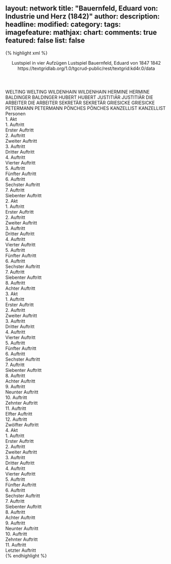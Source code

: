 layout: network
title: "Bauernfeld, Eduard von: Industrie und Herz (1842)"
author:
description:
headline:
modified:
category:
tags:
imagefeature:
mathjax:
chart:
comments: true
featured: false
list: false
---
{% highlight xml %}
<?xml-model href="http://raw.githubusercontent.com/DLiNa/project/master/rules/lina.rnc"?><?xml-model href="http://raw.githubusercontent.com/DLiNa/project/master/rules/lina.sch"?>
<play xmlns="http://lina.digital">
  <header>
    <title>Industrie und Herz</title>
    <subtitle>Lustspiel in vier Aufzügen</subtitle>
    <genretitle>Lustspiel</genretitle>
    <author>Bauernfeld, Eduard von</author>
    <date type="print" when="1847">1847</date>
    <date type="premiere" when="1842">1842</date>
    <date type="written"/>
    <source>https://textgridlab.org/1.0/tgcrud-public/rest/textgrid:kd4r.0/data</source>
  </header>
  <personae>
    <character>
      <name>WELTING</name>
      <alias xml:id="welting">
        <name>WELTING</name>
      </alias>
    </character>
    <character>
      <name>WILDENHAIN</name>
      <alias xml:id="wildenhain">
        <name>WILDENHAIN</name>
      </alias>
    </character>
    <character>
      <name>HERMINE</name>
      <alias xml:id="hermine">
        <name>HERMINE</name>
      </alias>
    </character>
    <character>
      <name>BALDINGER</name>
      <alias xml:id="baldinger">
        <name>BALDINGER</name>
      </alias>
    </character>
    <character>
      <name>HUBERT</name>
      <alias xml:id="hubert">
        <name>HUBERT</name>
      </alias>
    </character>
    <character>
      <name>JUSTITIÄR</name>
      <alias xml:id="justitiär">
        <name>JUSTITIÄR</name>
      </alias>
    </character>
    <character>
      <name>DIE ARBEITER</name>
      <alias xml:id="die_arbeiter">
        <name>DIE ARBEITER</name>
      </alias>
    </character>
    <character>
      <name>SEKRETÄR</name>
      <alias xml:id="sekretär">
        <name>SEKRETÄR</name>
      </alias>
    </character>
    <character>
      <name>GRIESICKE</name>
      <alias xml:id="griesicke">
        <name>GRIESICKE</name>
      </alias>
    </character>
    <character>
      <name>PETERMANN</name>
      <alias xml:id="petermann">
        <name>PETERMANN</name>
      </alias>
    </character>
    <character>
      <name>PÖNCHES</name>
      <alias xml:id="pönches">
        <name>PÖNCHES</name>
      </alias>
    </character>
    <character>
      <name>KANZELLIST</name>
      <alias xml:id="kanzellist">
        <name>KANZELLIST</name>
      </alias>
    </character>
  </personae>
  <text>
    <div>
      <head>Personen</head>
    </div>
    <div>
      <head>1. Akt</head>
      <div>
        <head>1. Auftritt</head>
        <div>
          <head>Erster Auftritt</head>
          <sp who="#welting">
            <amount n="15" unit="speech_acts"/>
            <amount n="228" unit="words"/>
            <amount n="11" unit="lines"/>
            <amount n="1283" unit="chars"/>
          </sp>
          <sp who="#wildenhain">
            <amount n="14" unit="speech_acts"/>
            <amount n="211" unit="words"/>
            <amount n="11" unit="lines"/>
            <amount n="1147" unit="chars"/>
          </sp>
        </div>
      </div>
      <div>
        <head>2. Auftritt</head>
        <div>
          <head>Zweiter Auftritt</head>
          <sp who="#hermine">
            <amount n="5" unit="speech_acts"/>
            <amount n="88" unit="words"/>
            <amount n="1" unit="lines"/>
            <amount n="534" unit="chars"/>
          </sp>
          <sp who="#welting">
            <amount n="4" unit="speech_acts"/>
            <amount n="36" unit="words"/>
            <amount n="4" unit="lines"/>
            <amount n="205" unit="chars"/>
          </sp>
          <sp who="#wildenhain">
            <amount n="1" unit="speech_acts"/>
            <amount n="13" unit="words"/>
            <amount n="1" unit="lines"/>
            <amount n="78" unit="chars"/>
          </sp>
        </div>
      </div>
      <div>
        <head>3. Auftritt</head>
        <div>
          <head>Dritter Auftritt</head>
          <sp who="#welting">
            <amount n="2" unit="speech_acts"/>
            <amount n="25" unit="words"/>
            <amount n="1" unit="lines"/>
            <amount n="133" unit="chars"/>
          </sp>
          <sp who="#baldinger">
            <amount n="3" unit="speech_acts"/>
            <amount n="23" unit="words"/>
            <amount n="2" unit="lines"/>
            <amount n="150" unit="chars"/>
          </sp>
          <sp who="#hermine">
            <amount n="3" unit="speech_acts"/>
            <amount n="24" unit="words"/>
            <amount n="3" unit="lines"/>
            <amount n="137" unit="chars"/>
          </sp>
          <sp who="#wildenhain">
            <amount n="1" unit="speech_acts"/>
            <amount n="10" unit="words"/>
            <amount n="1" unit="lines"/>
            <amount n="60" unit="chars"/>
          </sp>
        </div>
      </div>
      <div>
        <head>4. Auftritt</head>
        <div>
          <head>Vierter Auftritt</head>
          <sp who="#hermine">
            <amount n="20" unit="speech_acts"/>
            <amount n="242" unit="words"/>
            <amount n="18" unit="lines"/>
            <amount n="1373" unit="chars"/>
          </sp>
          <sp who="#baldinger">
            <amount n="19" unit="speech_acts"/>
            <amount n="395" unit="words"/>
            <amount n="12" unit="lines"/>
            <amount n="2237" unit="chars"/>
          </sp>
        </div>
      </div>
      <div>
        <head>5. Auftritt</head>
        <div>
          <head>Fünfter Auftritt</head>
          <sp who="#baldinger">
            <amount n="17" unit="speech_acts"/>
            <amount n="327" unit="words"/>
            <amount n="9" unit="lines"/>
            <amount n="1880" unit="chars"/>
          </sp>
          <sp who="#wildenhain">
            <amount n="17" unit="speech_acts"/>
            <amount n="183" unit="words"/>
            <amount n="14" unit="lines"/>
            <amount n="1111" unit="chars"/>
          </sp>
        </div>
      </div>
      <div>
        <head>6. Auftritt</head>
        <div>
          <head>Sechster Auftritt</head>
          <sp who="#baldinger">
            <amount n="12" unit="speech_acts"/>
            <amount n="131" unit="words"/>
            <amount n="9" unit="lines"/>
            <amount n="819" unit="chars"/>
          </sp>
          <sp who="#hubert">
            <amount n="12" unit="speech_acts"/>
            <amount n="333" unit="words"/>
            <amount n="8" unit="lines"/>
            <amount n="1854" unit="chars"/>
          </sp>
        </div>
      </div>
      <div>
        <head>7. Auftritt</head>
        <div>
          <head>Siebenter Auftritt</head>
          <sp who="#hermine">
            <amount n="15" unit="speech_acts"/>
            <amount n="503" unit="words"/>
            <amount n="9" unit="lines"/>
            <amount n="2846" unit="chars"/>
          </sp>
          <sp who="#baldinger">
            <amount n="15" unit="speech_acts"/>
            <amount n="182" unit="words"/>
            <amount n="12" unit="lines"/>
            <amount n="979" unit="chars"/>
          </sp>
        </div>
      </div>
    </div>
    <div>
      <head>2. Akt</head>
      <div>
        <head>1. Auftritt</head>
        <div>
          <head>Erster Auftritt</head>
          <sp who="#hubert">
            <amount n="3" unit="speech_acts"/>
            <amount n="23" unit="words"/>
            <amount n="3" unit="lines"/>
            <amount n="158" unit="chars"/>
          </sp>
          <sp who="#baldinger">
            <amount n="2" unit="speech_acts"/>
            <amount n="31" unit="words"/>
            <amount n="1" unit="lines"/>
            <amount n="185" unit="chars"/>
          </sp>
        </div>
      </div>
      <div>
        <head>2. Auftritt</head>
        <div>
          <head>Zweiter Auftritt</head>
          <sp who="#wildenhain">
            <amount n="14" unit="speech_acts"/>
            <amount n="496" unit="words"/>
            <amount n="4" unit="lines"/>
            <amount n="3056" unit="chars"/>
          </sp>
          <sp who="#welting">
            <amount n="12" unit="speech_acts"/>
            <amount n="136" unit="words"/>
            <amount n="10" unit="lines"/>
            <amount n="792" unit="chars"/>
          </sp>
          <sp who="#baldinger">
            <amount n="2" unit="speech_acts"/>
            <amount n="18" unit="words"/>
            <amount n="2" unit="lines"/>
            <amount n="110" unit="chars"/>
          </sp>
        </div>
      </div>
      <div>
        <head>3. Auftritt</head>
        <div>
          <head>Dritter Auftritt</head>
          <sp who="#welting">
            <amount n="11" unit="speech_acts"/>
            <amount n="195" unit="words"/>
            <amount n="6" unit="lines"/>
            <amount n="1123" unit="chars"/>
          </sp>
          <sp who="#baldinger">
            <amount n="10" unit="speech_acts"/>
            <amount n="119" unit="words"/>
            <amount n="7" unit="lines"/>
            <amount n="703" unit="chars"/>
          </sp>
        </div>
      </div>
      <div>
        <head>4. Auftritt</head>
        <div>
          <head>Vierter Auftritt</head>
          <sp who="#hubert">
            <amount n="8" unit="speech_acts"/>
            <amount n="277" unit="words"/>
            <amount n="4" unit="lines"/>
            <amount n="1594" unit="chars"/>
          </sp>
          <sp who="#baldinger">
            <amount n="8" unit="speech_acts"/>
            <amount n="195" unit="words"/>
            <amount n="5" unit="lines"/>
            <amount n="1146" unit="chars"/>
          </sp>
          <sp who="#wildenhain">
            <amount n="5" unit="speech_acts"/>
            <amount n="19" unit="words"/>
            <amount n="4" unit="lines"/>
            <amount n="105" unit="chars"/>
          </sp>
          <sp who="#justitiär">
            <amount n="9" unit="speech_acts"/>
            <amount n="220" unit="words"/>
            <amount n="4" unit="lines"/>
            <amount n="1400" unit="chars"/>
          </sp>
          <sp who="#die_arbeiter">
            <amount n="2" unit="speech_acts"/>
            <amount n="7" unit="words"/>
            <amount n="2" unit="lines"/>
            <amount n="27" unit="chars"/>
          </sp>
        </div>
      </div>
      <div>
        <head>5. Auftritt</head>
        <div>
          <head>Fünfter Auftritt</head>
          <sp who="#welting">
            <amount n="2" unit="speech_acts"/>
            <amount n="199" unit="words"/>
            <amount n="1160" unit="chars"/>
          </sp>
          <sp who="#baldinger">
            <amount n="1" unit="speech_acts"/>
            <amount n="10" unit="words"/>
            <amount n="1" unit="lines"/>
            <amount n="60" unit="chars"/>
          </sp>
        </div>
      </div>
      <div>
        <head>6. Auftritt</head>
        <div>
          <head>Sechster Auftritt</head>
          <sp who="#baldinger">
            <amount n="7" unit="speech_acts"/>
            <amount n="78" unit="words"/>
            <amount n="6" unit="lines"/>
            <amount n="411" unit="chars"/>
          </sp>
          <sp who="#wildenhain">
            <amount n="7" unit="speech_acts"/>
            <amount n="266" unit="words"/>
            <amount n="3" unit="lines"/>
            <amount n="1518" unit="chars"/>
          </sp>
        </div>
      </div>
      <div>
        <head>7. Auftritt</head>
        <div>
          <head>Siebenter Auftritt</head>
          <sp who="#baldinger">
            <amount n="1" unit="speech_acts"/>
            <amount n="69" unit="words"/>
            <amount n="376" unit="chars"/>
          </sp>
        </div>
      </div>
      <div>
        <head>8. Auftritt</head>
        <div>
          <head>Achter Auftritt</head>
          <sp who="#hubert">
            <amount n="4" unit="speech_acts"/>
            <amount n="55" unit="words"/>
            <amount n="2" unit="lines"/>
            <amount n="308" unit="chars"/>
          </sp>
          <sp who="#die_arbeiter">
            <amount n="1" unit="speech_acts"/>
            <amount n="15" unit="words"/>
            <amount n="1" unit="lines"/>
            <amount n="97" unit="chars"/>
          </sp>
          <sp who="#baldinger">
            <amount n="3" unit="speech_acts"/>
            <amount n="80" unit="words"/>
            <amount n="2" unit="lines"/>
            <amount n="429" unit="chars"/>
          </sp>
        </div>
      </div>
    </div>
    <div>
      <head>3. Akt</head>
      <div>
        <head>1. Auftritt</head>
        <div>
          <head>Erster Auftritt</head>
          <sp who="#sekretär">
            <amount n="4" unit="speech_acts"/>
            <amount n="29" unit="words"/>
            <amount n="3" unit="lines"/>
            <amount n="208" unit="chars"/>
          </sp>
          <sp who="#hermine">
            <amount n="1" unit="speech_acts"/>
            <amount n="15" unit="words"/>
            <amount n="1" unit="lines"/>
            <amount n="80" unit="chars"/>
          </sp>
          <sp who="#griesicke">
            <amount n="4" unit="speech_acts"/>
            <amount n="80" unit="words"/>
            <amount n="1" unit="lines"/>
            <amount n="626" unit="chars"/>
          </sp>
        </div>
      </div>
      <div>
        <head>2. Auftritt</head>
        <div>
          <head>Zweiter Auftritt</head>
          <sp who="#hermine">
            <amount n="1" unit="speech_acts"/>
            <amount n="4" unit="words"/>
            <amount n="1" unit="lines"/>
            <amount n="15" unit="chars"/>
          </sp>
          <sp who="#petermann">
            <amount n="6" unit="speech_acts"/>
            <amount n="335" unit="words"/>
            <amount n="2" unit="lines"/>
            <amount n="1967" unit="chars"/>
          </sp>
          <sp who="#sekretär">
            <amount n="5" unit="speech_acts"/>
            <amount n="21" unit="words"/>
            <amount n="5" unit="lines"/>
            <amount n="112" unit="chars"/>
          </sp>
        </div>
      </div>
      <div>
        <head>3. Auftritt</head>
        <div>
          <head>Dritter Auftritt</head>
          <sp who="#hermine">
            <amount n="1" unit="speech_acts"/>
            <amount n="4" unit="words"/>
            <amount n="1" unit="lines"/>
            <amount n="14" unit="chars"/>
          </sp>
          <sp who="#pönches">
            <amount n="10" unit="speech_acts"/>
            <amount n="856" unit="words"/>
            <amount n="4" unit="lines"/>
            <amount n="4834" unit="chars"/>
          </sp>
          <sp who="#sekretär">
            <amount n="9" unit="speech_acts"/>
            <amount n="72" unit="words"/>
            <amount n="8" unit="lines"/>
            <amount n="404" unit="chars"/>
          </sp>
        </div>
      </div>
      <div>
        <head>4. Auftritt</head>
        <div>
          <head>Vierter Auftritt</head>
          <sp who="#hermine">
            <amount n="8" unit="speech_acts"/>
            <amount n="81" unit="words"/>
            <amount n="7" unit="lines"/>
            <amount n="484" unit="chars"/>
          </sp>
          <sp who="#sekretär">
            <amount n="8" unit="speech_acts"/>
            <amount n="129" unit="words"/>
            <amount n="5" unit="lines"/>
            <amount n="725" unit="chars"/>
          </sp>
          <sp who="#kanzellist">
            <amount n="1" unit="speech_acts"/>
            <amount n="18" unit="words"/>
            <amount n="1" unit="lines"/>
            <amount n="91" unit="chars"/>
          </sp>
        </div>
      </div>
      <div>
        <head>5. Auftritt</head>
        <div>
          <head>Fünfter Auftritt</head>
          <sp who="#baldinger">
            <amount n="5" unit="speech_acts"/>
            <amount n="31" unit="words"/>
            <amount n="5" unit="lines"/>
            <amount n="188" unit="chars"/>
          </sp>
          <sp who="#hermine">
            <amount n="5" unit="speech_acts"/>
            <amount n="50" unit="words"/>
            <amount n="4" unit="lines"/>
            <amount n="331" unit="chars"/>
          </sp>
        </div>
      </div>
      <div>
        <head>6. Auftritt</head>
        <div>
          <head>Sechster Auftritt</head>
          <sp who="#baldinger">
            <amount n="1" unit="speech_acts"/>
            <amount n="59" unit="words"/>
            <amount n="331" unit="chars"/>
          </sp>
        </div>
      </div>
      <div>
        <head>7. Auftritt</head>
        <div>
          <head>Siebenter Auftritt</head>
          <sp who="#welting">
            <amount n="1" unit="speech_acts"/>
            <amount n="85" unit="words"/>
            <amount n="491" unit="chars"/>
          </sp>
        </div>
      </div>
      <div>
        <head>8. Auftritt</head>
        <div>
          <head>Achter Auftritt</head>
          <sp who="#hermine">
            <amount n="10" unit="speech_acts"/>
            <amount n="59" unit="words"/>
            <amount n="9" unit="lines"/>
            <amount n="352" unit="chars"/>
          </sp>
          <sp who="#welting">
            <amount n="9" unit="speech_acts"/>
            <amount n="116" unit="words"/>
            <amount n="8" unit="lines"/>
            <amount n="651" unit="chars"/>
          </sp>
        </div>
      </div>
      <div>
        <head>9. Auftritt</head>
        <div>
          <head>Neunter Auftritt</head>
          <sp who="#welting">
            <amount n="13" unit="speech_acts"/>
            <amount n="134" unit="words"/>
            <amount n="11" unit="lines"/>
            <amount n="761" unit="chars"/>
          </sp>
          <sp who="#hermine">
            <amount n="7" unit="speech_acts"/>
            <amount n="33" unit="words"/>
            <amount n="7" unit="lines"/>
            <amount n="188" unit="chars"/>
          </sp>
          <sp who="#baldinger">
            <amount n="6" unit="speech_acts"/>
            <amount n="71" unit="words"/>
            <amount n="5" unit="lines"/>
            <amount n="408" unit="chars"/>
          </sp>
        </div>
      </div>
      <div>
        <head>10. Auftritt</head>
        <div>
          <head>Zehnter Auftritt</head>
          <sp who="#baldinger">
            <amount n="18" unit="speech_acts"/>
            <amount n="596" unit="words"/>
            <amount n="11" unit="lines"/>
            <amount n="3513" unit="chars"/>
          </sp>
          <sp who="#hermine">
            <amount n="17" unit="speech_acts"/>
            <amount n="290" unit="words"/>
            <amount n="11" unit="lines"/>
            <amount n="1635" unit="chars"/>
          </sp>
        </div>
      </div>
      <div>
        <head>11. Auftritt</head>
        <div>
          <head>Elfter Auftritt</head>
          <sp who="#welting">
            <amount n="15" unit="speech_acts"/>
            <amount n="221" unit="words"/>
            <amount n="12" unit="lines"/>
            <amount n="1296" unit="chars"/>
          </sp>
          <sp who="#hermine">
            <amount n="11" unit="speech_acts"/>
            <amount n="167" unit="words"/>
            <amount n="8" unit="lines"/>
            <amount n="959" unit="chars"/>
          </sp>
          <sp who="#baldinger">
            <amount n="16" unit="speech_acts"/>
            <amount n="254" unit="words"/>
            <amount n="10" unit="lines"/>
            <amount n="1350" unit="chars"/>
          </sp>
        </div>
      </div>
      <div>
        <head>12. Auftritt</head>
        <div>
          <head>Zwölfter Auftritt</head>
          <sp who="#hermine">
            <amount n="10" unit="speech_acts"/>
            <amount n="95" unit="words"/>
            <amount n="9" unit="lines"/>
            <amount n="495" unit="chars"/>
          </sp>
          <sp who="#baldinger">
            <amount n="10" unit="speech_acts"/>
            <amount n="244" unit="words"/>
            <amount n="6" unit="lines"/>
            <amount n="1377" unit="chars"/>
          </sp>
        </div>
      </div>
    </div>
    <div>
      <head>4. Akt</head>
      <div>
        <head>1. Auftritt</head>
        <div>
          <head>Erster Auftritt</head>
          <sp who="#justitiär">
            <amount n="11" unit="speech_acts"/>
            <amount n="506" unit="words"/>
            <amount n="5" unit="lines"/>
            <amount n="3007" unit="chars"/>
          </sp>
          <sp who="#hubert">
            <amount n="10" unit="speech_acts"/>
            <amount n="108" unit="words"/>
            <amount n="8" unit="lines"/>
            <amount n="583" unit="chars"/>
          </sp>
        </div>
      </div>
      <div>
        <head>2. Auftritt</head>
        <div>
          <head>Zweiter Auftritt</head>
          <sp who="#hubert">
            <amount n="1" unit="speech_acts"/>
            <amount n="162" unit="words"/>
            <amount n="945" unit="chars"/>
          </sp>
        </div>
      </div>
      <div>
        <head>3. Auftritt</head>
        <div>
          <head>Dritter Auftritt</head>
          <sp who="#baldinger">
            <amount n="23" unit="speech_acts"/>
            <amount n="271" unit="words"/>
            <amount n="17" unit="lines"/>
            <amount n="1548" unit="chars"/>
          </sp>
          <sp who="#hermine">
            <amount n="3" unit="speech_acts"/>
            <amount n="19" unit="words"/>
            <amount n="3" unit="lines"/>
            <amount n="113" unit="chars"/>
          </sp>
          <sp who="#hubert">
            <amount n="25" unit="speech_acts"/>
            <amount n="301" unit="words"/>
            <amount n="21" unit="lines"/>
            <amount n="1692" unit="chars"/>
          </sp>
        </div>
      </div>
      <div>
        <head>4. Auftritt</head>
        <div>
          <head>Vierter Auftritt</head>
          <sp who="#baldinger">
            <amount n="8" unit="speech_acts"/>
            <amount n="384" unit="words"/>
            <amount n="1" unit="lines"/>
            <amount n="2173" unit="chars"/>
          </sp>
          <sp who="#hermine">
            <amount n="7" unit="speech_acts"/>
            <amount n="96" unit="words"/>
            <amount n="5" unit="lines"/>
            <amount n="492" unit="chars"/>
          </sp>
        </div>
      </div>
      <div>
        <head>5. Auftritt</head>
        <div>
          <head>Fünfter Auftritt</head>
          <sp who="#baldinger">
            <amount n="13" unit="speech_acts"/>
            <amount n="202" unit="words"/>
            <amount n="8" unit="lines"/>
            <amount n="1227" unit="chars"/>
          </sp>
          <sp who="#hubert">
            <amount n="12" unit="speech_acts"/>
            <amount n="128" unit="words"/>
            <amount n="11" unit="lines"/>
            <amount n="686" unit="chars"/>
          </sp>
        </div>
      </div>
      <div>
        <head>6. Auftritt</head>
        <div>
          <head>Sechster Auftritt</head>
          <sp who="#baldinger">
            <amount n="10" unit="speech_acts"/>
            <amount n="402" unit="words"/>
            <amount n="4" unit="lines"/>
            <amount n="2374" unit="chars"/>
          </sp>
          <sp who="#hermine">
            <amount n="9" unit="speech_acts"/>
            <amount n="107" unit="words"/>
            <amount n="8" unit="lines"/>
            <amount n="549" unit="chars"/>
          </sp>
        </div>
      </div>
      <div>
        <head>7. Auftritt</head>
        <div>
          <head>Siebenter Auftritt</head>
          <sp who="#hermine">
            <amount n="1" unit="speech_acts"/>
            <amount n="124" unit="words"/>
            <amount n="667" unit="chars"/>
          </sp>
        </div>
      </div>
      <div>
        <head>8. Auftritt</head>
        <div>
          <head>Achter Auftritt</head>
          <sp who="#hubert">
            <amount n="34" unit="speech_acts"/>
            <amount n="428" unit="words"/>
            <amount n="28" unit="lines"/>
            <amount n="2312" unit="chars"/>
          </sp>
          <sp who="#hermine">
            <amount n="33" unit="speech_acts"/>
            <amount n="237" unit="words"/>
            <amount n="31" unit="lines"/>
            <amount n="1285" unit="chars"/>
          </sp>
        </div>
      </div>
      <div>
        <head>9. Auftritt</head>
        <div>
          <head>Neunter Auftritt</head>
          <sp who="#baldinger">
            <amount n="4" unit="speech_acts"/>
            <amount n="91" unit="words"/>
            <amount n="2" unit="lines"/>
            <amount n="536" unit="chars"/>
          </sp>
          <sp who="#hubert">
            <amount n="3" unit="speech_acts"/>
            <amount n="57" unit="words"/>
            <amount n="1" unit="lines"/>
            <amount n="338" unit="chars"/>
          </sp>
          <sp who="#hermine">
            <amount n="1" unit="speech_acts"/>
            <amount n="2" unit="words"/>
            <amount n="1" unit="lines"/>
            <amount n="14" unit="chars"/>
          </sp>
        </div>
      </div>
      <div>
        <head>10. Auftritt</head>
        <div>
          <head>Zehnter Auftritt</head>
          <sp who="#baldinger">
            <amount n="26" unit="speech_acts"/>
            <amount n="703" unit="words"/>
            <amount n="17" unit="lines"/>
            <amount n="3976" unit="chars"/>
          </sp>
          <sp who="#hermine">
            <amount n="25" unit="speech_acts"/>
            <amount n="336" unit="words"/>
            <amount n="18" unit="lines"/>
            <amount n="1859" unit="chars"/>
          </sp>
        </div>
      </div>
      <div>
        <head>11. Auftritt</head>
        <div>
          <head>Letzter Auftritt</head>
          <sp who="#hubert">
            <amount n="3" unit="speech_acts"/>
            <amount n="26" unit="words"/>
            <amount n="3" unit="lines"/>
            <amount n="150" unit="chars"/>
          </sp>
          <sp who="#hermine">
            <amount n="5" unit="speech_acts"/>
            <amount n="28" unit="words"/>
            <amount n="5" unit="lines"/>
            <amount n="147" unit="chars"/>
          </sp>
          <sp who="#baldinger">
            <amount n="6" unit="speech_acts"/>
            <amount n="34" unit="words"/>
            <amount n="6" unit="lines"/>
            <amount n="173" unit="chars"/>
          </sp>
        </div>
      </div>
    </div>
  </text>
</play>
{% endhighlight %}